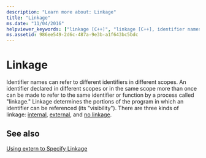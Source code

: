 ```yaml
---
description: "Learn more about: Linkage"
title: "Linkage"
ms.date: "11/04/2016"
helpviewer_keywords: ["linkage [C++]", "linkage [C++], identifier names and scope"]
ms.assetid: 986ee549-2d6c-487a-9e3b-a1f643bc5bdc
---
```

# Linkage

Identifier names can refer to different identifiers in different scopes. An identifier declared in different scopes or in the same scope more than once can be made to refer to the same identifier or function by a process called "linkage." Linkage determines the portions of the program in which an identifier can be referenced (its "visibility"). There are three kinds of linkage: [internal](../c-language/internal-linkage.md), [external](../c-language/external-linkage.md), and [no linkage](../c-language/no-linkage.md).

## See also

[Using extern to Specify Linkage](../cpp/extern-cpp.md)
